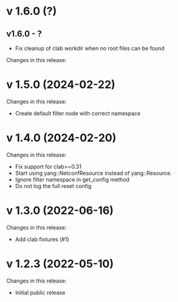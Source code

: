 # v 1.6.0 (?)

## v1.6.0 - ?

- Fix cleanup of clab workdir when no root files can be found


Changes in this release:

# v 1.5.0 (2024-02-22)
Changes in this release:
 - Create default filter node with correct namespace

# v 1.4.0 (2024-02-20)
Changes in this release:
 - Fix support for clab>=0.31
 - Start using yang::NetconfResource instead of yang::Resource.
 - Ignore filter namespace in get_config method
 - Do not log the full reset config

# v 1.3.0 (2022-06-16)
Changes in this release:
 - Add clab fixtures (#1)

# v 1.2.3 (2022-05-10)
Changes in this release:

- Initial public release
